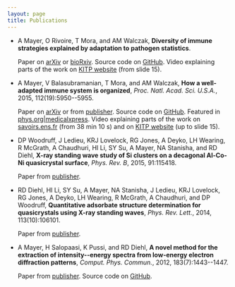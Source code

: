 ```yaml
---
layout: page
title: Publications
---
```


*   A Mayer, O Rivoire, T Mora, and AM Walczak, **Diversity of immune strategies explained by adaptation to pathogen statistics**.

    Paper on [arXiv](http://arxiv.org/abs/1511.08836) or [bioRxiv](http://biorxiv.org/content/early/2015/11/27/033159).
    Source code on [GitHub](https://github.com/andim/evolimmune). 
    Video explaining parts of the work on [KITP website](http://online.kitp.ucsb.edu/online/immuno16/walczak/) (from slide 15).

*   A Mayer, V Balasubramanian, T Mora, and AM Walczak, **How a well-adapted immune system is organized**, *Proc. Natl. Acad. Sci. U.S.A.*, 2015, 112(19):5950--5955.

    Paper on [arXiv](http://arxiv.org/abs/1407.6888) or from [publisher](http://dx.doi.org/10.1073/pnas.1421827112).
    Source code on [GitHub](https://github.com/andim/optimmune). 
    Featured in [phys.org|medicalxpress](http://medicalxpress.com/news/2015-05-host-thyself-immune-self-organizes-minimize.html).
    Video explaining parts of the work on [savoirs.ens.fr](http://www.savoirs.ens.fr/expose.php?id=2333) (from 38 min 10 s) and on [KITP website](http://online.kitp.ucsb.edu/online/immuno16/walczak/) (up to slide 15).

*   DP Woodruff, J Ledieu, KRJ Lovelock, RG Jones, A Deyko, LH Wearing, R McGrath, A Chaudhuri, HI Li, SY Su, A Mayer, NA Stanisha, and RD Diehl, **X-ray standing wave study of Si clusters on a decagonal Al-Co-Ni quasicrystal surface**, *Phys. Rev. B*, 2015, 91:115418.

    Paper from [publisher](http://dx.doi.org/10.1103/PhysRevB.91.115418).

*   RD Diehl, HI Li, SY Su, A Mayer, NA Stanisha, J Ledieu, KRJ Lovelock, RG Jones, A Deyko, LH Wearing, R McGrath, A Chaudhuri, and DP Woodruff, **Quantitative adsorbate structure determination for quasicrystals using X-ray standing waves**, *Phys. Rev. Lett.*, 2014, 113(10):106101.

    Paper from [publisher](http://dx.doi.org/10.1103/PhysRevLett.113.106101).

*   A Mayer, H Salopaasi, K Pussi, and RD Diehl, **A novel method for the extraction of intensity--energy spectra from low-energy electron diffraction patterns**, *Comput. Phys. Commun.*, 2012, 183(7):1443--1447.

    Paper from [publisher](http://dx.doi.org/10.1016/j.cpc.2012.02.019). Source code on [GitHub](https://github.com/andim/easyleed).


